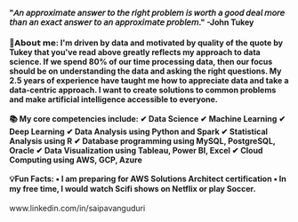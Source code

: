 <strong>"𝘈𝘯 𝘢𝘱𝘱𝘳𝘰𝘹𝘪𝘮𝘢𝘵𝘦 𝘢𝘯𝘴𝘸𝘦𝘳 𝘵𝘰 𝘵𝘩𝘦 𝘳𝘪𝘨𝘩𝘵 𝘱𝘳𝘰𝘣𝘭𝘦𝘮 𝘪𝘴 𝘸𝘰𝘳𝘵𝘩 𝘢 𝘨𝘰𝘰𝘥 𝘥𝘦𝘢𝘭 𝘮𝘰𝘳𝘦 𝘵𝘩𝘢𝘯 𝘢𝘯 𝘦𝘹𝘢𝘤𝘵 𝘢𝘯𝘴𝘸𝘦𝘳 𝘵𝘰 𝘢𝘯 𝘢𝘱𝘱𝘳𝘰𝘹𝘪𝘮𝘢𝘵𝘦 𝘱𝘳𝘰𝘣𝘭𝘦𝘮." -John Tukey</strong>
<h4>
👦𝗔𝗯𝗼𝘂𝘁 𝗺𝗲: I'm driven by data and motivated by quality
 of the quote by Tukey that you've read above greatly reflects my approach to data science. If we spend 80% of our time processing data, then our focus should be on understanding the data and asking the right questions. My 2.5 years of experience have taught me how to appreciate data and take a data-centric approach. I want to create solutions to common problems and make artificial intelligence accessible to everyone.
<br></br>
📚 <b>My core competencies include</b>:
✔ Data Science ✔ Machine Learning ✔ Deep Learning ✔ Data Analysis using Python and Spark ✔ Statistical Analysis using R ✔ Database programming using MySQL, PostgreSQL, Oracle ✔ Data Visualization using Tableau, Power BI, Excel ✔ Cloud Computing using AWS, GCP, Azure
<br></br>
💡Fun Facts:
▪️ I am preparing for AWS Solutions Architect certification ▪️ In my free time, I would watch Scifi shows on Netflix or play Soccer.
</h4>
<href>www.linkedin.com/in/saipavanguduri</href
